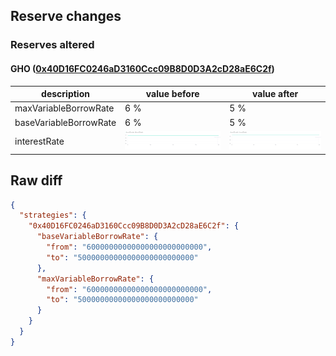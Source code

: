 ## Reserve changes

### Reserves altered

#### GHO ([0x40D16FC0246aD3160Ccc09B8D0D3A2cD28aE6C2f](https://etherscan.io/address/0x40D16FC0246aD3160Ccc09B8D0D3A2cD28aE6C2f))

| description | value before | value after |
| --- | --- | --- |
| maxVariableBorrowRate | 6 % | 5 % |
| baseVariableBorrowRate | 6 % | 5 % |
| interestRate | ![before](/.assets/a1a7ab1f1b9fcdf6ffa41ac7a8b4daf2daf98328.svg) | ![after](/.assets/a953d5b0cd101699a6d8582c882fbf70a3ab3aa0.svg) |

## Raw diff

```json
{
  "strategies": {
    "0x40D16FC0246aD3160Ccc09B8D0D3A2cD28aE6C2f": {
      "baseVariableBorrowRate": {
        "from": "60000000000000000000000000",
        "to": "50000000000000000000000000"
      },
      "maxVariableBorrowRate": {
        "from": "60000000000000000000000000",
        "to": "50000000000000000000000000"
      }
    }
  }
}
```